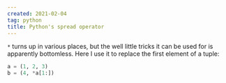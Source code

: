 ```yaml
---
created: 2021-02-04
tag: python
title: Python's spread operator
---
```

`*` turns up in various places, but the well little tricks it can be used for is
apparently bottomless. Here I use it to replace the first element of a tuple:

```python
a = (1, 2, 3)
b = (4, *a[1:])
```
